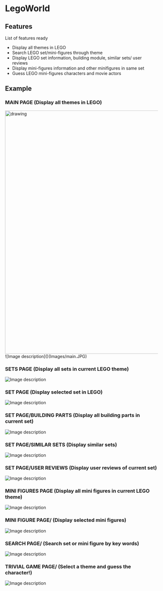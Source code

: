 # LegoWorld

## Features
List of features ready 
* Display all themes in LEGO
* Search LEGO set/mini-figures through theme
* Display LEGO set information, building module, similar sets/ user reviews
* Display mini-figures information and other minifigures in same set
* Guess LEGO mini-figures characters and movie actors

## Example

### MAIN PAGE (Display all themes in LEGO)
<img src="Images/main.JPG" alt="drawing" width="800"/>
![Image description]()(Images/main.JPG)

### SETS PAGE (Display all sets in current LEGO theme)
![Image description](Images/set.JPG)

### SET PAGE (Display selected set in LEGO)
![Image description](Images/Single_Set.JPG)

### SET PAGE/BUILDING PARTS (Display all building parts in current set)
![Image description](Images/building_parts.JPG)

### SET PAGE/SIMILAR SETS (Display similar sets)
![Image description](Images/Similar_Set.JPG)

### SET PAGE/USER REVIEWS (Display user reviews of current set)
![Image description](Images/User_Reviews.JPG)

### MINI FIGURES PAGE (Display all mini figures in current LEGO theme)
![Image description](Images/minifigure.JPG)

### MINI FIGURE PAGE/ (Display selected mini figures)
![Image description](Images/single_minifigure.JPG)

### SEARCH PAGE/ (Search set or mini figure by key words)
![Image description](Images/super_man.JPG)

### TRIVIAL GAME PAGE/ (Select a theme and guess the character!)
![Image description](Images/game.JPG)
